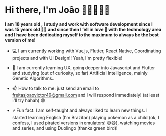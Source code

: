 # Hi there, I'm João 🤟🏼👨🏻‍💻

#### I am 18 years old , I study and work with software development since I was 15 years old 👶🏻 and since then I fell in love 🥰 with the technology area and I have been dedicating myself to the maximum to always be the best version of me!


- 💻 I am currently working with Vue.js, Flutter, React Native, Coordinating projects and with UI Design!! Yeah, I'm pretty flexible!

- 🌱 I am currently learning UX, going deeper into Javascript and Flutter and studying (out of curiosity, so far) Artificial Intelligence, mainly Genetic Algorithms..

- 📫 How to talk to me: just send an email to freitasjoaovictor49@gmail.com and I will respond immediately! (at least I'll try hahah) 😄

- ⚡ Fun fact: I am self-taught and always liked to learn new things.
I started learning English (I'm Brazilian) playing pokemon as a child (ok, I confess, I used pirated versions in emulators! 😅😅), watching movies and series, and using Duolingo (thanks green bird)!

